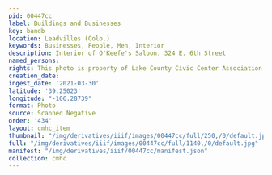 ```yaml
---
pid: 00447cc
label: Buildings and Businesses
key: bandb
location: Leadvilles (Colo.)
keywords: Businesses, People, Men, Interior
description: Interior of O'Keefe's Saloon, 324 E. 6th Street
named_persons: 
rights: This photo is property of Lake County Civic Center Association.
creation_date: 
ingest_date: '2021-03-30'
latitude: '39.25023'
longitude: "-106.28739"
format: Photo
source: Scanned Negative
order: '434'
layout: cmhc_item
thumbnail: "/img/derivatives/iiif/images/00447cc/full/250,/0/default.jpg"
full: "/img/derivatives/iiif/images/00447cc/full/1140,/0/default.jpg"
manifest: "/img/derivatives/iiif/00447cc/manifest.json"
collection: cmhc
---
```

